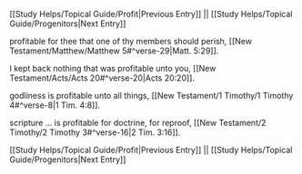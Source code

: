 [[Study Helps/Topical Guide/Profit|Previous Entry]]  ||  [[Study Helps/Topical Guide/Progenitors|Next Entry]]

 profitable for thee that one of thy members should perish, [[New Testament/Matthew/Matthew 5#^verse-29|Matt. 5:29]].

 I kept back nothing that was profitable unto you, [[New Testament/Acts/Acts 20#^verse-20|Acts 20:20]].

 godliness is profitable unto all things, [[New Testament/1 Timothy/1 Timothy 4#^verse-8|1 Tim. 4:8]].

 scripture ... is profitable for doctrine, for reproof, [[New Testament/2 Timothy/2 Timothy 3#^verse-16|2 Tim. 3:16]].

[[Study Helps/Topical Guide/Profit|Previous Entry]]  ||  [[Study Helps/Topical Guide/Progenitors|Next Entry]]